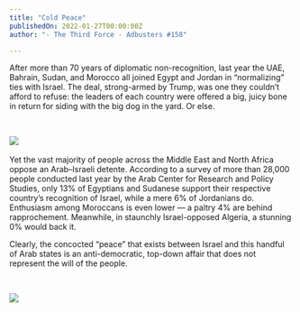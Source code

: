 ```yaml
---
title: "Cold Peace"
publishedOn: 2022-01-27T00:00:00Z
author: "- The Third Force - Adbusters #158"

---
```


After more than 70 years of diplomatic non-recognition, last year the UAE, Bahrain, Sudan, and Morocco all joined Egypt and Jordan in “normalizing” ties with Israel. The deal, strong-armed by Trump, was one they couldn’t afford to refuse: the leaders of each country were offered a big, juicy bone in return for siding with the big dog in the yard. Or else.

‍

![](/images/articles/61f07c1c52d163b3753ce6ec_cold_peace_israel_600x395_1.jpg)‍

Yet the vast majority of people across the Middle East and North Africa oppose an Arab–Israeli detente. According to a survey of more than 28,000 people conducted last year by the Arab Center for Research and Policy Studies, only 13% of Egyptians and Sudanese support their respective country’s recognition of Israel, while a mere 6% of Jordanians do. Enthusiasm among Moroccans is even lower — a paltry 4% are behind rapprochement. Meanwhile, in staunchly Israel-opposed Algeria, a stunning 0% would back it. 

Clearly, the concocted “peace” that exists between Israel and this handful of Arab states is an anti-democratic, top-down affair that does not represent the will of the people.

‍

![](/images/articles/61f08042b29a8f5167be56f1_nuclear-free_middle_east_600x428_1.jpg)